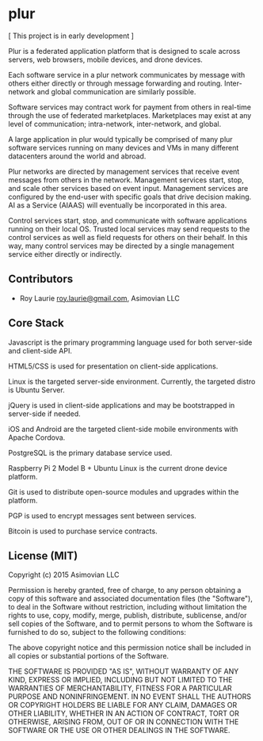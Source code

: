 plur
====
[ This project is in early development ]

Plur is a federated application platform that is designed to scale across
servers, web browsers, mobile devices, and drone devices.

Each software service in a plur network communicates by message with others either directly
or through message forwarding and routing. Inter-network and global communication
are similarly possible.

Software services may contract work for payment from others in real-time through the use of
federated marketplaces. Marketplaces may exist at any level of communication; intra-network,
inter-network, and global.

A large application in plur would typically be comprised of many plur software services running
on many devices and VMs in many different datacenters around the world and abroad.

Plur networks are directed by management services that receive event messages from others
in the network. Management services start, stop, and scale other services based on event input.
Management services are configured by the end-user with specific goals that drive decision making.
AI as a Service (AIAAS) will eventually be incorporated in this area.

Control services start, stop, and communicate with software applications running on their local OS.
Trusted local services may send requests to the control services as well as field requests for others
on their behalf. In this way, many control services may be directed by a single management service either
directly or indirectly.


Contributors
------------
* Roy Laurie <roy.laurie@gmail.com>, Asimovian LLC


Core Stack
----------
Javascript is the primary programming language used for both server-side and client-side API.

HTML5/CSS is used for presentation on client-side applications.

Linux is the targeted server-side environment. Currently, the targeted distro is Ubuntu Server.

jQuery is used in client-side applications and may be bootstrapped in server-side if needed.

iOS and Android are the targeted client-side mobile environments with Apache Cordova.

PostgreSQL is the primary database service used.

Raspberry Pi 2 Model B + Ubuntu Linux is the current drone device platform.

Git is used to distribute open-source modules and upgrades within the platform.

PGP is used to encrypt messages sent between services.

Bitcoin is used to purchase service contracts.


License (MIT)
--------------
Copyright (c) 2015 Asimovian LLC

Permission is hereby granted, free of charge, to any person obtaining a copy
of this software and associated documentation files (the "Software"), to deal
in the Software without restriction, including without limitation the rights
to use, copy, modify, merge, publish, distribute, sublicense, and/or sell
copies of the Software, and to permit persons to whom the Software is
furnished to do so, subject to the following conditions:

The above copyright notice and this permission notice shall be included in
all copies or substantial portions of the Software.

THE SOFTWARE IS PROVIDED "AS IS", WITHOUT WARRANTY OF ANY KIND, EXPRESS OR
IMPLIED, INCLUDING BUT NOT LIMITED TO THE WARRANTIES OF MERCHANTABILITY,
FITNESS FOR A PARTICULAR PURPOSE AND NONINFRINGEMENT. IN NO EVENT SHALL THE
AUTHORS OR COPYRIGHT HOLDERS BE LIABLE FOR ANY CLAIM, DAMAGES OR OTHER
LIABILITY, WHETHER IN AN ACTION OF CONTRACT, TORT OR OTHERWISE, ARISING FROM,
OUT OF OR IN CONNECTION WITH THE SOFTWARE OR THE USE OR OTHER DEALINGS IN
THE SOFTWARE.
